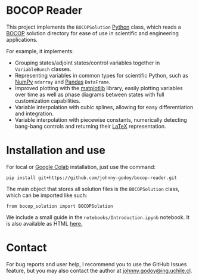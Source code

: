 # BOCOP Reader

This project implements the ``BOCOPSolution`` [Python](https://www.python.org/) class, which reads a [BOCOP](https://www.bocop.org/) solution directory for ease of use in scientific and engineering applications.

For example, it implements:

* Grouping states/adjoint states/control variables together in ``VariableBunch`` classes.
* Representing variables in common types for scientific Python, such as [NumPy](https://numpy.org/) ``ndarray`` and [Pandas](https://pandas.pydata.org/) ``DataFrame``.
* Improved plotting with the [matplotlib](https://matplotlib.org/) library, easily plotting variables over time as well as phase diagrams between states with full customization capabilities.
* Variable interpolation with cubic splines, allowing for easy differentiation and integration.
* Variable interpolation with piecewise constants, numerically detecting bang-bang controls and returning their [LaTeX](https://www.latex-project.org/) representation.

# Installation and use

For local  or [Google Colab](https://colab.research.google.com/) installation, just use the command:

``
pip install git+https://github.com/johnny-godoy/bocop-reader.git
``

The main object that stores all solution files is the ``BOCOPSolution`` class, which can be imported like such:

``
from bocop_solution import BOCOPSolution
``

We include a small guide in the `notebooks/Introduction.ipynb` notebook.
It is also available as HTML [here.](https://johnny-godoy.github.io/bocop-reader/)

# Contact
For bug reports and user help, I recommend you to use the GitHub Issues feature, but you may also contact the author at johnny.godoy@ing.uchile.cl.
